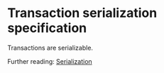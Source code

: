 # Transaction serialization specification

Transactions are serializable.

Further reading: [Serialization](../serialization.md)
